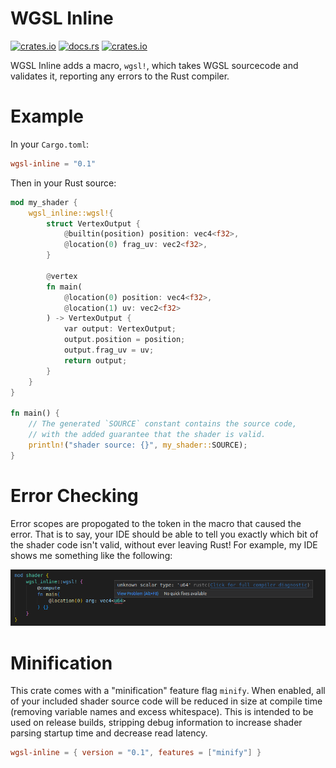 # WGSL Inline
[![crates.io](https://img.shields.io/crates/v/wgsl-inline.svg)](https://crates.io/crates/wgsl-inline)
[![docs.rs](https://img.shields.io/docsrs/wgsl-inline)](https://docs.rs/wgsl-inline/latest/wgsl-inline/)
[![crates.io](https://img.shields.io/crates/l/wgsl-inline.svg)](https://github.com/LucentFlux/wgsl-inline/blob/main/LICENSE)

WGSL Inline adds a macro, `wgsl!`, which takes WGSL sourcecode and validates it, reporting any errors to the Rust compiler. 

# Example

In your `Cargo.toml`:

```toml
wgsl-inline = "0.1"
```

Then in your Rust source:

```rust
mod my_shader {
    wgsl_inline::wgsl!{
        struct VertexOutput {
            @builtin(position) position: vec4<f32>,
            @location(0) frag_uv: vec2<f32>,
        }

        @vertex
        fn main(
            @location(0) position: vec4<f32>,
            @location(1) uv: vec2<f32>
        ) -> VertexOutput {
            var output: VertexOutput;
            output.position = position;
            output.frag_uv = uv;
            return output;
        }
    }
}

fn main() {
    // The generated `SOURCE` constant contains the source code,
    // with the added guarantee that the shader is valid.
    println!("shader source: {}", my_shader::SOURCE);
}
```

# Error Checking

Error scopes are propogated to the token in the macro that caused the error. That is to say, your IDE should be able to tell you exactly which bit of the shader code isn't valid, without ever leaving Rust! For example, my IDE shows me something like the following:

![Image of a WGSL compile error in an IDE](https://raw.githubusercontent.com/LucentFlux/wgsl-inline/main/docs/images/compile_error.png)

# Minification

This crate comes with a "minification" feature flag `minify`. When enabled, all of your included shader source code will be reduced in size at compile time (removing variable names and excess whitespace). This is intended to be used on release builds, stripping debug information to increase shader parsing startup time and decrease read latency.

```toml
wgsl-inline = { version = "0.1", features = ["minify"] }
```
